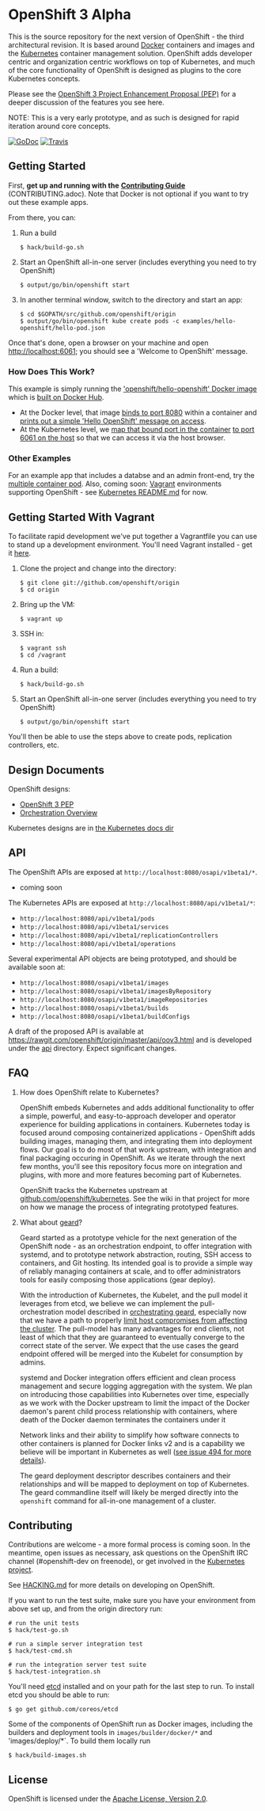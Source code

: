 OpenShift 3 Alpha
=================

This is the source repository for the next version of OpenShift - the third architectural revision.  It is based around [Docker](https://www.docker.io) containers and images and the [Kubernetes](https://github.com/GoogleCloudPlatform/kubernetes) container management solution.  OpenShift adds developer  centric and organization centric workflows on top of Kubernetes, and much of the core functionality of OpenShift is designed as plugins to the core Kubernetes concepts.

Please see the [OpenShift 3 Project Enhancement Proposal (PEP)](https://github.com/openshift/openshift-pep/blob/master/openshift-pep-013-openshift-3.md) for a deeper discussion of the features you see here.

NOTE: This is a very early prototype, and as such is designed for rapid iteration around core concepts.

[![GoDoc](https://godoc.org/github.com/openshift/origin?status.png)](https://godoc.org/github.com/openshift/origin)
[![Travis](https://travis-ci.org/openshift/origin.svg?branch=master)](https://travis-ci.org/openshift/origin)

Getting Started
---------------
First, **get up and running with the** [**Contributing Guide**](CONTRIBUTING.adoc) (CONTRIBUTING.adoc). Note that Docker is not optional if you want to try out these example apps.

From there, you can:

1.  Run a build

        $ hack/build-go.sh

2.  Start an OpenShift all-in-one server (includes everything you need to try OpenShift)

        $ output/go/bin/openshift start

3.  In another terminal window, switch to the directory and start an app:

        $ cd $GOPATH/src/github.com/openshift/origin
        $ output/go/bin/openshift kube create pods -c examples/hello-openshift/hello-pod.json

Once that's done, open a browser on your machine and open [http://localhost:6061](http://localhost:6061); you should see a 'Welcome to OpenShift' message.

### How Does This Work?

This example is simply running the ['openshift/hello-openshift' Docker image](https://github.com/openshift/origin/blob/master/examples/hello-openshift/hello-pod.json#L11) which is [built on Docker Hub](https://registry.hub.docker.com/u/openshift/hello-openshift/).

* At the Docker level, that image [binds to port 8080](https://github.com/openshift/origin/blob/master/examples/hello-openshift/hello_openshift.go#L16) within a container and [prints out a simple 'Hello OpenShift' message on access](https://github.com/openshift/origin/blob/master/examples/hello-openshift/hello_openshift.go#L9).
* At the Kubernetes level, we [map that bound port in the container](https://github.com/openshift/origin/blob/master/examples/hello-openshift/hello-pod.json#L13) [to port 6061 on the host](https://github.com/openshift/origin/blob/master/examples/hello-openshift/hello-pod.json#L14) so that we can access it via the host browser.

### Other Examples
For an example app that includes a databse and an admin front-end, try the [multiple container pod](https://github.com/openshift/origin/blob/master/examples/test-pod-multi.json). Also, coming soon: [Vagrant](http://www.vagrantup.com) environments supporting OpenShift - see [Kubernetes README.md](https://github.com/GoogleCloudPlatform/kubernetes/blob/master/README.md) for now.

Getting Started With Vagrant
----------------------------

To facilitate rapid development we've put together a Vagrantfile you can use to stand up a 
development environment.  You'll need Vagrant installed - get it 
[here](http://www.vagrantup.com/downloads).

1.  Clone the project and change into the directory:

        $ git clone git://github.com/openshift/origin
        $ cd origin

2.  Bring up the VM:

        $ vagrant up

3.  SSH in:

        $ vagrant ssh
        $ cd /vagrant

4.  Run a build:

        $ hack/build-go.sh

5.  Start an OpenShift all-in-one server (includes everything you need to try OpenShift)

        $ output/go/bin/openshift start

You'll then be able to use the steps above to create pods, replication controllers, etc.

Design Documents
----------------

OpenShift designs:

* [OpenShift 3 PEP](https://github.com/openshift/openshift-pep/blob/master/openshift-pep-013-openshift-3.md)
* [Orchestration Overview](https://github.com/openshift/origin/blob/master/docs/orchestration.md)

Kubernetes designs are in [the Kubernetes docs dir](https://github.com/GoogleCloudPlatform/kubernetes/blob/master/docs/)

API
---

The OpenShift APIs are exposed at `http://localhost:8080/osapi/v1beta1/*`.

* coming soon

The Kubernetes APIs are exposed at `http://localhost:8080/api/v1beta1/*`:

* `http://localhost:8080/api/v1beta1/pods`
* `http://localhost:8080/api/v1beta1/services`
* `http://localhost:8080/api/v1beta1/replicationControllers`
* `http://localhost:8080/api/v1beta1/operations`

Several experimental API objects are being prototyped, and should be available soon at:

* `http://localhost:8080/osapi/v1beta1/images`
* `http://localhost:8080/osapi/v1beta1/imagesByRepository`
* `http://localhost:8080/osapi/v1beta1/imageRepositories`
* `http://localhost:8080/osapi/v1beta1/builds`
* `http://localhost:8080/osapi/v1beta1/buildConfigs`

A draft of the proposed API is available at https://rawgit.com/openshift/origin/master/api/oov3.html and is developed under the [api](./api) directory.  Expect significant changes.


FAQ
---

1. How does OpenShift relate to Kubernetes?

    OpenShift embeds Kubernetes and adds additional functionality to offer a simple, powerful, and easy-to-approach developer and operator experience for building applications in containers.  Kubernetes today is focused around composing containerized applications - OpenShift adds building images, managing them, and integrating them into deployment flows.  Our goal is to do most of that work upstream, with integration and final packaging occuring in OpenShift.  As we iterate through the next few months, you'll see this repository focus more on integration and plugins, with more and more features becoming part of Kubernetes.

    OpenShift tracks the Kubernetes upstream at [github.com/openshift/kubernetes](https://github.com/openshift/kubernetes).  See the wiki in that project for more on how we manage the process of integrating prototyped features.

2. What about [geard](https://github.com/openshift/geard)?

    Geard started as a prototype vehicle for the next generation of the OpenShift node - as an orchestration endpoint, to offer integration with systemd, and to prototype network abstraction, routing, SSH access to containers, and Git hosting.  Its intended goal is to provide a simple way of reliably managing containers at scale, and to offer administrators tools for easily composing those applications (gear deploy).

    With the introduction of Kubernetes, the Kubelet, and the pull model it leverages from etcd, we believe we can implement the pull-orchestration model described in [orchestrating geard](https://github.com/openshift/geard/blob/master/docs/orchestrating_geard.md), especially now that we have a path to properly [limit host compromises from affecting the cluster](https://github.com/GoogleCloudPlatform/kubernetes/pull/860).  The pull-model has many advantages for end clients, not least of which that they are guaranteed to eventually converge to the correct state of the server.  We expect that the use cases the geard endpoint offered will be merged into the Kubelet for consumption by admins.

    systemd and Docker integration offers efficient and clean process management and secure logging aggregation with the system.  We plan on introducing those capabilities into Kubernetes over time, especially as we work with the Docker upstream to limit the impact of the Docker daemon's parent child process relationship with containers, where death of the Docker daemon terminates the containers under it

    Network links and their ability to simplify how software connects to other containers is planned for Docker links v2 and is a capability we believe will be important in Kubernetes as well ([see issue 494 for more details](https://github.com/GoogleCloudPlatform/kubernetes/issues/494)).

    The geard deployment descriptor describes containers and their relationships and will be mapped to deployment on top of Kubernetes.  The geard commandline itself will likely be merged directly into the `openshift` command for all-in-one management of a cluster.


Contributing
------------

Contributions are welcome - a more formal process is coming soon.  In the meantime, open issues as necessary, ask questions on the OpenShift IRC channel (#openshift-dev on freenode), or get involved in the [Kubernetes project](https://github.com/GoogleCloudPlatform/kubernetes).

See [HACKING.md](https://github.com/openshift/origin/blob/master/HACKING.md) for more details on developing on OpenShift.

If you want to run the test suite, make sure you have your environment from above set up, and from the origin directory run:

```
# run the unit tests
$ hack/test-go.sh

# run a simple server integration test
$ hack/test-cmd.sh

# run the integration server test suite
$ hack/test-integration.sh
```

You'll need [etcd](https://github.com/coreos/etcd) installed and on your path for the last step to run.  To install etcd you should be able to run:

```
$ go get github.com/coreos/etcd
```

Some of the components of OpenShift run as Docker images, including the builders and deployment tools in `images/builder/docker/*` and 'images/deploy/*`.  To build them locally run

```
$ hack/build-images.sh
```


License
-------

OpenShift is licensed under the [Apache License, Version 2.0](http://www.apache.org/licenses/).
